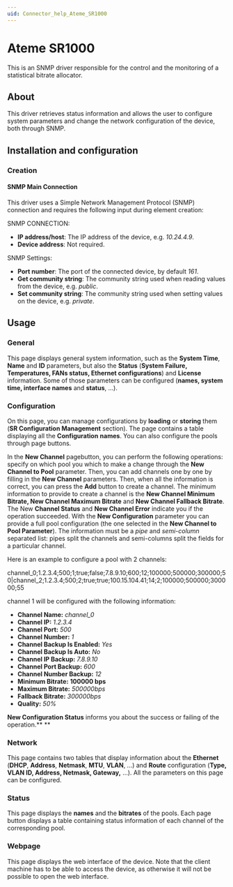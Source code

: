 ```yaml
---
uid: Connector_help_Ateme_SR1000
---
```


# Ateme SR1000

This is an SNMP driver responsible for the control and the monitoring of a statistical bitrate allocator.

## About

This driver retrieves status information and allows the user to configure system parameters and change the network configuration of the device, both through SNMP.

## Installation and configuration

### Creation

#### SNMP Main Connection

This driver uses a Simple Network Management Protocol (SNMP) connection and requires the following input during element creation:

SNMP CONNECTION:

- **IP address/host**: The IP address of the device, e.g. *10.24.4.9*.
- **Device address**: Not required.

SNMP Settings:

- **Port number**: The port of the connected device, by default *161*.
- **Get community string**: The community string used when reading values from the device, e.g. *public*.
- **Set community string**: The community string used when setting values on the device, e.g. *private*.

## Usage

### General

This page displays general system information, such as the **System Time**, **Name** and **ID** parameters, but also the **Status** (**System Failure, Temperatures, FANs status, Ethernet configurations**) and **License** information. Some of those parameters can be configured (**names, system time, interface names** and **status**, ...).

### Configuration

On this page, you can manage configurations by **loading** or **storing** them (**SR Configuration Management** section). The page contains a table displaying all the **Configuration** **names**. You can also configure the pools through page buttons.

In the **New Channel** pagebutton, you can perform the following operations: specify on which pool you which to make a change through the **New Channel to Pool** parameter. Then, you can add channels one by one by filling in the **New Channel** parameters. Then, when all the information is correct, you can press the **Add** button to create a channel. The minimum information to provide to create a channel is the **New Channel Minimum Bitrate, New Channel Maximum Bitrate** and **New Channel Fallback Bitrate**. The New **Channel Status** and **New Channel Error** indicate you if the operation succeeded. With the **New Configuration** parameter you can provide a full pool configuration (the one selected in the **New Channel to Pool Parameter**). The information must be a *pipe* and *semi-column* separated list: pipes split the channels and semi-columns split the fields for a particular channel.

Here is an example to configure a pool with 2 channels:

channel_0;1.2.3.4;500;1;true;false;7.8.9.10;600;12;100000;500000;300000;50\|channel_2;1.2.3.4;500;2;true;true;100.15.104.41;14;2;100000;500000;300000;55

channel 1 will be configured with the following information:

- **Channel Name:** *channel_0*
- **Channel IP:** *1.2.3.4*
- **Channel Port:** *500*
- **Channel Number:** *1*
- **Channel Backup Is Enabled:** *Yes*
- **Channel Backup Is Auto:** *No*
- **Channel IP Backup:** *7.8.9.10*
- **Channel Port Backup:** *600*
- **Channel Number Backup:** *12*
- **Minimum Bitrate:** **100000 bps**
- **Maximum Bitrate:** *500000bps*
- **Fallback Bitrate:** *300000bps*
- **Quality:** *50%*

**New Configuration Status** informs you about the success or failing of the operation.**
**

### Network

This page contains two tables that display information about the **Ethernet** (**DHCP**, **Address**, **Netmask**, **MTU**, **VLAN**, ...) and **Route** configuration (**Type, VLAN ID, Address, Netmask, Gateway,** ...). All the parameters on this page can be configured.

### Status

This page displays the **names** and the **bitrates** of the pools. Each page button displays a table containing status information of each channel of the corresponding pool.

### Webpage

This page displays the web interface of the device. Note that the client machine has to be able to access the device, as otherwise it will not be possible to open the web interface.

